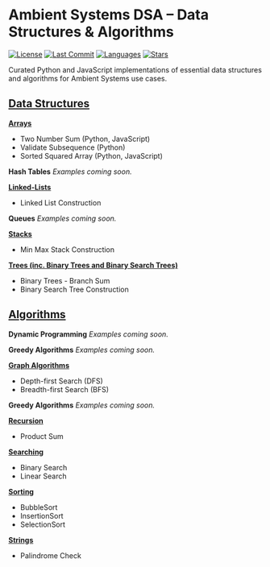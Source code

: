 # Ambient Systems DSA – Data Structures & Algorithms

[![License](https://img.shields.io/github/license/EngineerID/Ambient-Systems-DSA)](./LICENSE)
[![Last Commit](https://img.shields.io/github/last-commit/EngineerID/Ambient-Systems-DSA)](https://github.com/EngineerID/Ambient-Systems-DSA/commits/master)
[![Languages](https://img.shields.io/github/languages/top/EngineerID/Ambient-Systems-DSA)](https://github.com/EngineerID/Ambient-Systems-DSA)
[![Stars](https://img.shields.io/github/stars/EngineerID/Ambient-Systems-DSA?style=social)](https://github.com/EngineerID/Ambient-Systems-DSA/stargazers)


Curated Python and JavaScript implementations of essential data structures and algorithms for Ambient Systems use cases.

## [Data Structures](./Data-Structures)

**[Arrays](./Data-Structures/Arrays)**
* Two Number Sum (Python, JavaScript)
* Validate Subsequence (Python)
* Sorted Squared Array (Python, JavaScript)

**Hash Tables**
_Examples coming soon._

**[Linked-Lists](./Data-Structures/Linked%20Lists)**
* Linked List Construction

**Queues**
_Examples coming soon._

**[Stacks](./Data-Structures/Stacks)**
* Min Max Stack Construction

**[Trees (inc. Binary Trees and Binary Search Trees)](./Data-Structures/Trees)**
* Binary Trees - Branch Sum
* Binary Search Tree Construction

## [Algorithms](./Algorithms)

**Dynamic Programming**
_Examples coming soon._

**Greedy Algorithms**
_Examples coming soon._

**[Graph Algorithms](./Algorithms/Graphs)**
* Depth-first Search (DFS)
* Breadth-first Search (BFS)

**Greedy Algorithms**
_Examples coming soon._

**[Recursion](./Algorithms/Recursion)**
* Product Sum

**[Searching](./Algorithms/Searching)**
* Binary Search
* Linear Search

**[Sorting](./Algorithms/Sorting)**
* BubbleSort
* InsertionSort
* SelectionSort

**[Strings](./Algorithms/Strings)**
* Palindrome Check


